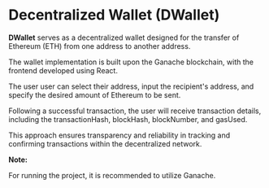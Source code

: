 # **Decentralized Wallet (DWallet)**

**DWallet**  serves as a decentralized wallet designed for the transfer of Ethereum (ETH) from one address to another address.

The wallet implementation is built upon the Ganache blockchain, with the frontend developed using React.

The user  user can select their address, input the recipient's address, and specify the desired amount of Ethereum to be sent. 

Following a successful transaction, the user will receive transaction details, including the transactionHash, blockHash, blockNumber, and gasUsed. 

This approach ensures transparency and reliability in tracking and confirming transactions within the decentralized network.


**Note:**

For running the project, it is recommended to utilize Ganache.
